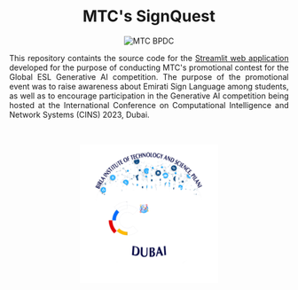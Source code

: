<h1 align = "center"> MTC's SignQuest </h1>
<p align = "center">
<img src = "https://github.com/vennby/ESL-Challenge/blob/main/MTC%20logo.png" alt = "MTC BPDC" height= "350"/> </p>
<p align = "justify"> This repository containts the source code for the <a href = "https://mtc-esl-challenge-homepage.streamlit.app/">Streamlit web application</a> developed for the purpose of conducting MTC's promotional contest for the Global ESL Generative AI competition. The purpose of the promotional event was to raise awareness about Emirati Sign Language among students, as well as to encourage participation in the Generative AI competition being hosted at the International Conference on Computational Intelligence and Network Systems (CINS) 2023, Dubai. </p> <br>
<p align = "center"> <img src = "https://github.com/vennby/ESL-Challenge/blob/main/Conference%20Logo.png" alt = "CINS 2023" height = "250"/> </p>
